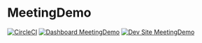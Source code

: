 # MeetingDemo

[![CircleCI](https://circleci.com/gh/rwest-interactive/MeetingDemo.svg?style=shield)](https://circleci.com/gh/rwest-interactive/MeetingDemo)
[![Dashboard MeetingDemo](https://img.shields.io/badge/dashboard-MeetingDemo-yellow.svg)](https://dashboard.pantheon.io/sites/5d23eef8-e57d-4918-8d39-ec7b0949fb0f#dev/code)
[![Dev Site MeetingDemo](https://img.shields.io/badge/site-MeetingDemo-blue.svg)](http://dev-MeetingDemo.pantheonsite.io/)